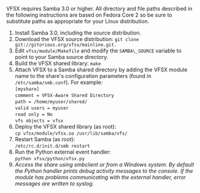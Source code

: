 VFSX requires Samba 3.0 or higher. All directory and file paths described in the following instructions are based on Fedora Core 2 so be sure to substitute paths as appropriate for your Linux distribution.

1. Install Samba 3.0, including the source distribution.
2. Download the VFSX source distribution: `git clone git://gitorious.org/vfsx/mainline.git.`
3. Edit  `vfsx/module/Makefile` and modify the `SAMBA\_SOURCE` variable to point to your Samba source directory.
4. Build the VFSX shared library: `make`
5. Attach VFSX to a Samba shared directory by adding the VFSX module name to the share's configuration parameters (found in `/etc/samba/smb.conf`). 
For example:  
`[myshare]`  
`comment = VFSX-Aware Shared Directory`  
`path = /home/myuser/shared/`  
`valid users = myuser`  
`read only = No`  
`vfs objects = vfsx`
6. Deploy the VFSX shared library (as root):  
`cp vfsx/module/vfsx.so /usr/lib/samba/vfs/`
7. Restart Samba (as root):  
`/etc/rc.d/init.d/smb restart`
8. Run the Python external event handler:  
`python vfsx/python/vfsx.py`
9. <i>Access the share using smbclient or from a Windows system. By default the Python handler prints debug activity messages to the console. If the module has problems communicating with the external handler, error messages are written to syslog.</i>
